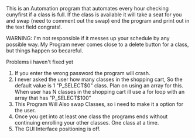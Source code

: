 This is an Automation program that automates every hour checking cunyfirst if a class is full. If the class is available 
it will take a seat for you and swap (need to comment out the swap) end the program and print out in the text field congrats!.

WARNING:  I'm not responsible if it messes up your schedule by any possible way. My Program never comes close to 
a delete button for a class, but things happen so becareful.

Problems i haven't fixed yet
1. If you enter the wrong password the program will crash.
2. I never asked the user how many classes in the shopping cart, So the default value is 1 "P_SELECT$0" class. Plan on using an array for this. When user
    has N classes in the shopping cart ill use a for loop with an array that has "P_SELECT$100"
3. This Program Will Also swap Classes, so i need to make it a option for the user.
5. Once you get into at least one class the programs ends without continuing enrolling your other classes. One class at a time.
4. The GUI Interface positioning is off.

